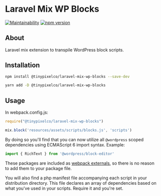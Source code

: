 # Laravel Mix WP Blocks

[![Maintainability](https://api.codeclimate.com/v1/badges/4445cb074eab29b4ba42/maintainability)](https://codeclimate.com/github/pixelcollective/laravel-mix-wp-blocks/maintainability) [![npm version](https://badge.fury.io/js/%40tinypixelco%2Flaravel-mix-wp-blocks.svg)](https://badge.fury.io/js/%40tinypixelco%2Flaravel-mix-wp-blocks)

## About

Laravel mix extension to transpile WordPress block scripts.

## Installation

```sh
npm install @tinypixelco/laravel-mix-wp-blocks --save-dev
```

```sh
yarn add -D @tinypixelco/laravel-mix-wp-blocks
```

## Usage

In webpack.config.js:

```js
require("@tinypixelco/laravel-mix-wp-blocks")

mix.block('resources/assets/scripts/blocks.js', 'scripts')
```

By doing so you'll find that you can now utilize all `@wordpress` scoped dependencies using ECMAScript 6 import syntax. Example:

```js
import { RichText } from '@wordpress/block-editor'
```

These packages are included as [webpack externals](https://webpack.js.org/configuration/externals/), so there is no reason to add them to your package file.

You will also find a php manifest file accompanying each script in your distribution directory. This file declares an array of dependencies based on what you've used in your scripts. Require it and you're set.